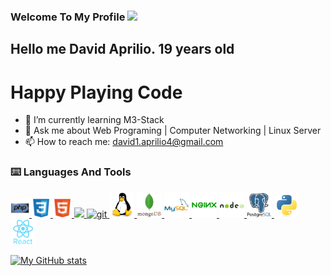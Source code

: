 ### Welcome To My Profile <img src="https://media.tenor.com/images/b617c36f9db276d3146e974b8ff64f4c/tenor.gif" width="30px" />
## Hello me David Aprilio. 19 years old
# Happy Playing Code 

- 🌱 I’m currently learning M3-Stack
- 💬 Ask me about Web Programing | Computer Networking | Linux Server 
- 📫 How to reach me: david1.aprilio4@gmail.com

### ⌨️ Languages And Tools
<div>
  <a href="https://www.php.net/">
    <img src="https://github.com/devicons/devicon/blob/master/icons/php/php-original.svg" width="30" />
  </a>
  <a href="https://html.com/css/">
    <img src="https://github.com/devicons/devicon/blob/master/icons/css3/css3-original.svg" width="30" />
  </a>
  <a href="https://html.com/">
    <img src="https://github.com/devicons/devicon/blob/master/icons/html5/html5-original.svg" width="30" />
  </a>
  <a href="https://developer.mozilla.org/en-US/docs/Web/JavaScript">
    <img src="https://cdn.jsdelivr.net/gh/devicons/devicon/icons/javascript/javascript-original.svg" width="30" />
  </a>
  <a href="https://git-scm.com/" target="_blank"> 
		<img src="https://www.vectorlogo.zone/logos/git-scm/git-scm-icon.svg" alt="git" width="40" height="40"/> 
	</a>  
  <a href="https://www.linux.org/" target="_blank"> 
		<img src="https://raw.githubusercontent.com/devicons/devicon/master/icons/linux/linux-original.svg" alt="linux" width="40" height="40"/> 
	</a> 
	<a href="https://www.mongodb.com/" target="_blank"> 
		<img src="https://raw.githubusercontent.com/devicons/devicon/master/icons/mongodb/mongodb-original-wordmark.svg" alt="mongodb" width="40" height="40"/> 
	</a>
  <a href="https://www.mysql.com/" target="_blank"> 
		<img src="https://raw.githubusercontent.com/devicons/devicon/master/icons/mysql/mysql-original-wordmark.svg" alt="mysql" width="40" height="40"/> 
	</a> 
	<a href="https://www.nginx.com" target="_blank"> 
		<img src="https://raw.githubusercontent.com/devicons/devicon/master/icons/nginx/nginx-original.svg" alt="nginx" width="40" height="40"/> 
	</a> 
	<a href="https://nodejs.org" target="_blank"> 
		<img src="https://raw.githubusercontent.com/devicons/devicon/master/icons/nodejs/nodejs-original-wordmark.svg" alt="nodejs" width="40" height="40"/> 
	</a> 
	<a href="https://www.postgresql.org" target="_blank"> 
		<img src="https://raw.githubusercontent.com/devicons/devicon/master/icons/postgresql/postgresql-original-wordmark.svg" alt="postgresql" width="40" height="40"/> 
	</a> 
	<a href="https://www.python.org" target="_blank"> 
		<img src="https://raw.githubusercontent.com/devicons/devicon/master/icons/python/python-original.svg" alt="python" width="40" height="40"/> 
	</a> 
	<a href="https://reactjs.org/" target="_blank"> 
		<img src="https://raw.githubusercontent.com/devicons/devicon/master/icons/react/react-original-wordmark.svg" alt="react" width="40" height="40"/> 
	</a>
</div>

[![My GitHub stats](https://github-readme-stats.vercel.app/api?username=Davidaprilio)](https://github.com/Davidaprilio/github-readme-stats)
